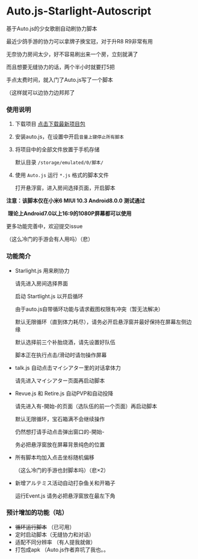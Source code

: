 # Auto.js-Starlight-Autoscript

基于Auto.js的少女歌剧自动刷协力脚本

最近少鸽手游的协力可以拿牌子换宝冠，对于升R8 R9非常有用

无奈协力房间太少，好不容易刷出来一个房，立刻就满了

而且想要无缝协力的话，两个半小时就要打5把

手点太费时间，就入门了Auto.js写了一个脚本

（这样就可以边协力边邦邦了

### 使用说明

1. 下载项目
	[点击下载最新项目包](https://codeload.github.com/Baninn/Auto.js-Starlight-Autoscript/zip/master)

2. 安装auto.js，在设置中开启`音量上键停止所有脚本`

3. 将项目中的全部文件放置于手机存储

	默认目录 `/storage/emulated/0/脚本/`
	
4. 使用 `Auto.js` 运行 `*.js` 格式的脚本文件

   打开悬浮窗，进入房间选择页面，开启脚本

**注意：该脚本仅在小米6 MIUI 10.3 Android8.0.0 测试通过**

​			**理论上Android7.0以上16:9的1080P屏幕都可以使用**

更多功能完善中，欢迎提交issue

（这么冷门的手游会有人用吗）（悲）

### 功能简介
* Starlight.js 用来刷协力

	请先进入房间选择界面
	
	启动 Startlight.js 以开启循环
	
	由于auto.js自带循环功能与请求截图权限有冲突（暂无法解决）
	
	默认无限循环（直到体力耗尽），请务必开启悬浮窗并最好保持在屏幕左侧边缘
	
	默认选择前三个补胎烧酒，请先设置好队伍
	
	脚本正在执行点击/滑动时请勿操作屏幕
	
* talk.js 自动点击マイシアター里的对话拿体力

	请先进入マイシアター页面再启动脚本
	
* Revue.js 和 Retire.js 自动PVP和自动投降

	请先进入有-開始-的页面（选队伍的前一个页面）再启动脚本

	默认无限循环，宝石箱满不会继续操作

	仍然想打请手动点击弹出窗口的-開始-

	务必把悬浮窗放在屏幕背景纯色的位置

* 所有脚本均加入点击坐标随机偏移

	（这么冷门的手游也封脚本吗）（悲×2）
	
* 新增アルテミス活动自动打杂鱼关和开箱子

	运行Event.js
	请务必把悬浮窗放在最左下角


### 预计增加的功能（咕）
* ~~循环运行脚本~~ （已可用）
* 定时启动脚本（无缝协力和对话）
* 适配不同分辨率 （有人提我就做）
* 打包成apk （Auto.js作者弃坑了我也。。

